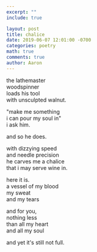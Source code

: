 ```yaml
---
excerpt: ""
include: true

layout: post
title: chalice
date: 2019-06-07 12:01:00 -0700
categories: poetry
math: true
comments: true
author: Aaron
---
```



the lathemaster  
woodspinner  
loads his tool  
with unsculpted walnut.  

"make me something  
i can pour my soul in"  
i ask him.  

and so he does.  

with dizzying speed  
and needle precision  
he carves me a chalice  
that i may serve wine in.  

here it is.  
a vessel of my blood  
my sweat  
and my tears  

and for you,  
nothing less  
than all my heart  
and all my soul  

and yet it's still not full.

